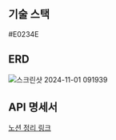 ## 기술 스택
#E0234E

## ERD
![스크린샷 2024-11-01 091939](https://github.com/user-attachments/assets/84157822-4bba-458c-813d-d856ee5b6da3)

## API 명세서
[노션 정리 링크](https://www.notion.so/12690dc34e8a80a79b4cdf9b725206a5?v=610abf496bdf41cb8f4c945322fb58b6&pvs=4)

